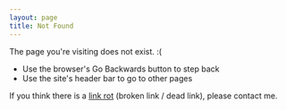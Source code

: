 ```yaml
---
layout: page
title: Not Found
---
```


The page you're visiting does not exist. :\(

- Use the browser's Go Backwards button to step back
- Use the site's header bar to go to other pages

If you think there is a [link rot][link-rot] (broken link / dead link), please contact me.

[link-rot]: https://en.wikipedia.org/wiki/Link_rot
